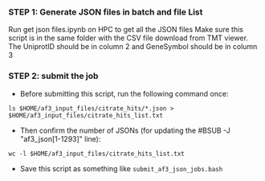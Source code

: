 ### STEP 1: Generate JSON files in batch and file List
Run get json files.ipynb on HPC to get all the JSON files
Make sure this script is in the same folder with the CSV file download from TMT viewer. The UniprotID should be in column 2 and GeneSymbol should be in column 3 
### STEP 2: submit the job
- Before submitting this script, run the following command once:
```
ls $HOME/af3_input_files/citrate_hits/*.json > $HOME/af3_input_files/citrate_hits_list.txt
```

- Then confirm the number of JSONs (for updating the #BSUB -J "af3_json[1-1293]" line):
```
wc -l $HOME/af3_input_files/citrate_hits_list.txt
```

- Save this script as something like ```submit_af3_json_jobs.bash```